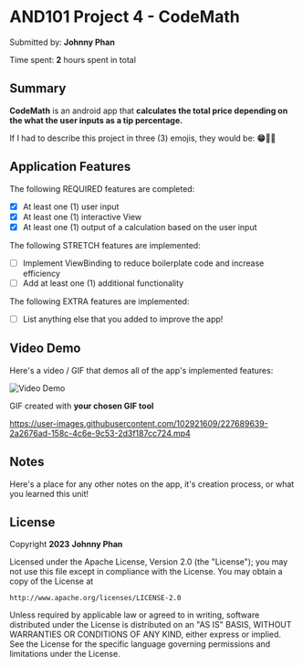 # AND101 Project 4 - CodeMath

Submitted by: **Johnny Phan**

Time spent: **2** hours spent in total

## Summary

**CodeMath** is an android app that **calculates the total price depending on the what the user inputs as a tip percentage.**

If I had to describe this project in three (3) emojis, they would be: **😁🥳🤯**

## Application Features

The following REQUIRED features are completed:

- [X] At least one (1) user input
- [X] At least one (1) interactive View
- [X] At least one (1) output of a calculation based on the user input

The following STRETCH features are implemented:

- [ ] Implement ViewBinding to reduce boilerplate code and increase efficiency
- [ ] Add at least one (1) additional functionality

The following EXTRA features are implemented:

- [ ] List anything else that you added to improve the app!

## Video Demo

Here's a video / GIF that demos all of the app's implemented features:

<img src='https://recordit.co/nfb15mc7EF' title='Video Demo' width='' alt='Video Demo' />

GIF created with **your chosen GIF tool**


https://user-images.githubusercontent.com/102921609/227689639-2a2676ad-158c-4c6e-9c53-2d3f187cc724.mp4


<!-- Recommended tools:
- [Kap](https://getkap.co/) for macOS
- [ScreenToGif](https://www.screentogif.com/) for Windows
- [peek](https://github.com/phw/peek) for Linux. -->

## Notes

Here's a place for any other notes on the app, it's creation process, or what you learned this unit!

## License

Copyright **2023** **Johnny Phan**

Licensed under the Apache License, Version 2.0 (the "License");
you may not use this file except in compliance with the License.
You may obtain a copy of the License at

    http://www.apache.org/licenses/LICENSE-2.0

Unless required by applicable law or agreed to in writing, software
distributed under the License is distributed on an "AS IS" BASIS,
WITHOUT WARRANTIES OR CONDITIONS OF ANY KIND, either express or implied.
See the License for the specific language governing permissions and
limitations under the License.
